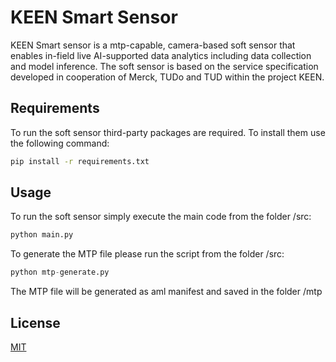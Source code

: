 # KEEN Smart Sensor
KEEN Smart sensor is a mtp-capable, camera-based soft sensor that enables in-field live AI-supported data analytics including data collection and model inference. The soft sensor is based on the service specification developed in cooperation of Merck, TUDo and TUD within the project KEEN.

## Requirements
To run the soft sensor third-party packages are required. To install them use the following command:
```bash
pip install -r requirements.txt
```

## Usage
To run the soft sensor simply execute the main code from the folder /src:
```python
python main.py
```
To generate the MTP file please run the script from the folder /src:
```python
python mtp-generate.py
```
The MTP file will be generated as aml manifest and saved in the folder /mtp

## License
[MIT](https://choosealicense.com/licenses/mit/)
